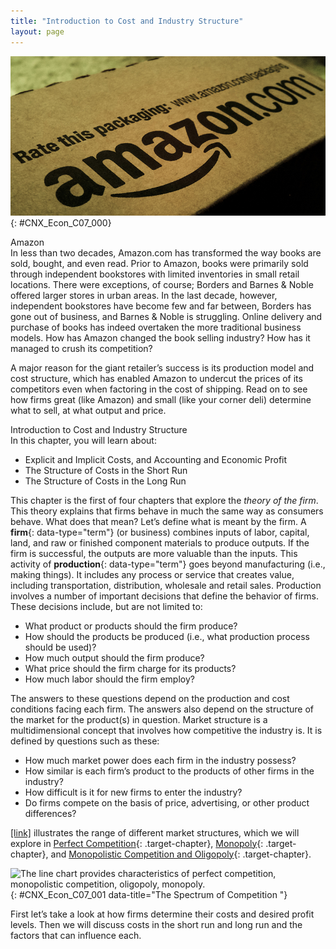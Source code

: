```yaml
---
title: "Introduction to Cost and Industry Structure"
layout: page
---
```



<?cnx.eoc class="summary" title="Chapter Review"?>

<?cnx.eoc class="self-check-questions" title="Self-Check Questions"?>

<?cnx.eoc class="review-questions" title="Review Questions"?>

<?cnx.eoc class="critical-thinking" title="Critical Thinking Questions"?>

<?cnx.eoc class="problems" title="Problems"?>

<?cnx.eoc class="references" title="References"?>

 ![This image is a photograph of a box from Amazon.com.](../resources/CNX_Econ_C07_000.jpg "Amazon is an American international electronic commerce company that sells books, among many other things, shipping them directly to the consumer. There is no brick-and-mortar Amazon store. (Credit: modification of work by William Christiansen/Flickr Creative Commons)"){: #CNX_Econ_C07_000}

<div data-type="note" class="economics bringhome" markdown="1">
<div data-type="title">
Amazon
</div>
In less than two decades, Amazon.com has transformed the way books are sold, bought, and even read. Prior to Amazon, books were primarily sold through independent bookstores with limited inventories in small retail locations. There were exceptions, of course; Borders and Barnes &amp; Noble offered larger stores in urban areas. In the last decade, however, independent bookstores have become few and far between, Borders has gone out of business, and Barnes &amp; Noble is struggling. Online delivery and purchase of books has indeed overtaken the more traditional business models. How has Amazon changed the book selling industry? How has it managed to crush its competition?

A major reason for the giant retailer’s success is its production model and cost structure, which has enabled Amazon to undercut the prices of its competitors even when factoring in the cost of shipping. Read on to see how firms great (like Amazon) and small (like your corner deli) determine what to sell, at what output and price.

</div>

<div data-type="note" class="economics chapter-objectives" markdown="1">
<div data-type="title">
Introduction to Cost and Industry Structure
</div>
In this chapter, you will learn about:

* Explicit and Implicit Costs, and Accounting and Economic Profit
* The Structure of Costs in the Short Run
* The Structure of Costs in the Long Run

</div>

This chapter is the first of four chapters that explore the *theory of the firm*. This theory explains that firms behave in much the same way as consumers behave. What does that mean? Let’s define what is meant by the firm. A **firm**{: data-type="term"} (or business) combines inputs of labor, capital, land, and raw or finished component materials to produce outputs. If the firm is successful, the outputs are more valuable than the inputs. This activity of **production**{: data-type="term"} goes beyond manufacturing (i.e., making things). It includes any process or service that creates value, including transportation, distribution, wholesale and retail sales. Production involves a number of important decisions that define the behavior of firms. These decisions include, but are not limited to:

* What product or products should the firm produce?
* How should the products be produced (i.e., what production process should be used)?
* How much output should the firm produce?
* What price should the firm charge for its products?
* How much labor should the firm employ?

The answers to these questions depend on the production and cost conditions facing each firm. The answers also depend on the structure of the market for the product(s) in question. Market structure is a multidimensional concept that involves how competitive the industry is. It is defined by questions such as these:

* How much market power does each firm in the industry possess?
* How similar is each firm’s product to the products of other firms in the industry?
* How difficult is it for new firms to enter the industry?
* Do firms compete on the basis of price, advertising, or other product differences?

[\[link\]](#CNX_Econ_C07_001) illustrates the range of different market structures, which we will explore in [Perfect Competition](/m48645){: .target-chapter}, [Monopoly](/m48650){: .target-chapter}, and [Monopolistic Competition and Oligopoly](/m48658){: .target-chapter}.

![The line chart provides characteristics of perfect competition, monopolistic competition, oligopoly, monopoly.](../resources/CNX_Econ_C07_001.jpg "Firms face different competitive situations. At one extreme&#x2014;perfect competition&#x2014;many firms are all trying to sell identical products. At the other extreme&#x2014;monopoly&#x2014;only one firm is selling the product, and this firm faces no competition. Monopolistic competition and oligopoly fall between the extremes of perfect competition and monopoly. Monopolistic competition is a situation with many firms selling similar, but not identical, products. Oligopoly is a situation with few firms that sell identical or similar products."){: #CNX_Econ_C07_001 data-title="The Spectrum of Competition "}

First let’s take a look at how firms determine their costs and desired profit levels. Then we will discuss costs in the short run and long run and the factors that can influence each.

